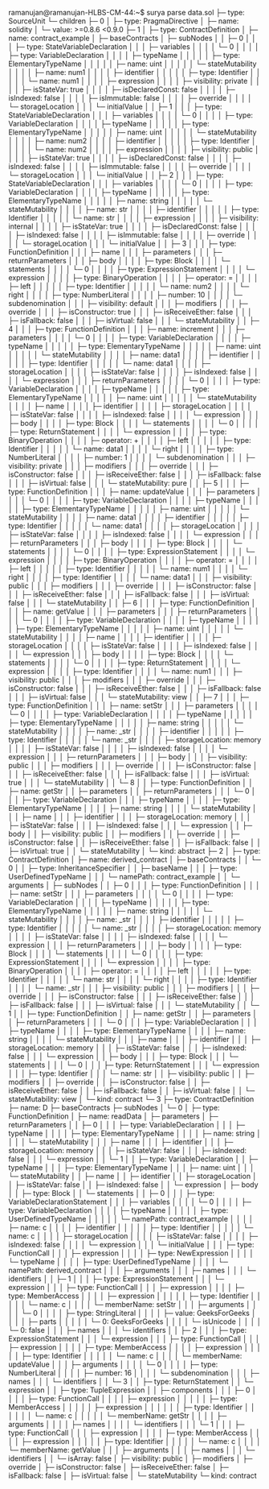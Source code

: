 ramanujan@ramanujan-HLBS-CM-44:~$ surya parse data.sol 
├─ type: SourceUnit
└─ children
   ├─ 0
   │  ├─ type: PragmaDirective
   │  ├─ name: solidity
   │  └─ value: >=0.8.6 <0.9.0
   ├─ 1
   │  ├─ type: ContractDefinition
   │  ├─ name: contract_example
   │  ├─ baseContracts
   │  ├─ subNodes
   │  │  ├─ 0
   │  │  │  ├─ type: StateVariableDeclaration
   │  │  │  ├─ variables
   │  │  │  │  └─ 0
   │  │  │  │     ├─ type: VariableDeclaration
   │  │  │  │     ├─ typeName
   │  │  │  │     │  ├─ type: ElementaryTypeName
   │  │  │  │     │  ├─ name: uint
   │  │  │  │     │  └─ stateMutability
   │  │  │  │     ├─ name: num1
   │  │  │  │     ├─ identifier
   │  │  │  │     │  ├─ type: Identifier
   │  │  │  │     │  └─ name: num1
   │  │  │  │     ├─ expression
   │  │  │  │     ├─ visibility: private
   │  │  │  │     ├─ isStateVar: true
   │  │  │  │     ├─ isDeclaredConst: false
   │  │  │  │     ├─ isIndexed: false
   │  │  │  │     ├─ isImmutable: false
   │  │  │  │     ├─ override
   │  │  │  │     └─ storageLocation
   │  │  │  └─ initialValue
   │  │  ├─ 1
   │  │  │  ├─ type: StateVariableDeclaration
   │  │  │  ├─ variables
   │  │  │  │  └─ 0
   │  │  │  │     ├─ type: VariableDeclaration
   │  │  │  │     ├─ typeName
   │  │  │  │     │  ├─ type: ElementaryTypeName
   │  │  │  │     │  ├─ name: uint
   │  │  │  │     │  └─ stateMutability
   │  │  │  │     ├─ name: num2
   │  │  │  │     ├─ identifier
   │  │  │  │     │  ├─ type: Identifier
   │  │  │  │     │  └─ name: num2
   │  │  │  │     ├─ expression
   │  │  │  │     ├─ visibility: public
   │  │  │  │     ├─ isStateVar: true
   │  │  │  │     ├─ isDeclaredConst: false
   │  │  │  │     ├─ isIndexed: false
   │  │  │  │     ├─ isImmutable: false
   │  │  │  │     ├─ override
   │  │  │  │     └─ storageLocation
   │  │  │  └─ initialValue
   │  │  ├─ 2
   │  │  │  ├─ type: StateVariableDeclaration
   │  │  │  ├─ variables
   │  │  │  │  └─ 0
   │  │  │  │     ├─ type: VariableDeclaration
   │  │  │  │     ├─ typeName
   │  │  │  │     │  ├─ type: ElementaryTypeName
   │  │  │  │     │  ├─ name: string
   │  │  │  │     │  └─ stateMutability
   │  │  │  │     ├─ name: str
   │  │  │  │     ├─ identifier
   │  │  │  │     │  ├─ type: Identifier
   │  │  │  │     │  └─ name: str
   │  │  │  │     ├─ expression
   │  │  │  │     ├─ visibility: internal
   │  │  │  │     ├─ isStateVar: true
   │  │  │  │     ├─ isDeclaredConst: false
   │  │  │  │     ├─ isIndexed: false
   │  │  │  │     ├─ isImmutable: false
   │  │  │  │     ├─ override
   │  │  │  │     └─ storageLocation
   │  │  │  └─ initialValue
   │  │  ├─ 3
   │  │  │  ├─ type: FunctionDefinition
   │  │  │  ├─ name
   │  │  │  ├─ parameters
   │  │  │  ├─ returnParameters
   │  │  │  ├─ body
   │  │  │  │  ├─ type: Block
   │  │  │  │  └─ statements
   │  │  │  │     └─ 0
   │  │  │  │        ├─ type: ExpressionStatement
   │  │  │  │        └─ expression
   │  │  │  │           ├─ type: BinaryOperation
   │  │  │  │           ├─ operator: =
   │  │  │  │           ├─ left
   │  │  │  │           │  ├─ type: Identifier
   │  │  │  │           │  └─ name: num2
   │  │  │  │           └─ right
   │  │  │  │              ├─ type: NumberLiteral
   │  │  │  │              ├─ number: 10
   │  │  │  │              └─ subdenomination
   │  │  │  ├─ visibility: default
   │  │  │  ├─ modifiers
   │  │  │  ├─ override
   │  │  │  ├─ isConstructor: true
   │  │  │  ├─ isReceiveEther: false
   │  │  │  ├─ isFallback: false
   │  │  │  ├─ isVirtual: false
   │  │  │  └─ stateMutability
   │  │  ├─ 4
   │  │  │  ├─ type: FunctionDefinition
   │  │  │  ├─ name: increment
   │  │  │  ├─ parameters
   │  │  │  │  └─ 0
   │  │  │  │     ├─ type: VariableDeclaration
   │  │  │  │     ├─ typeName
   │  │  │  │     │  ├─ type: ElementaryTypeName
   │  │  │  │     │  ├─ name: uint
   │  │  │  │     │  └─ stateMutability
   │  │  │  │     ├─ name: data1
   │  │  │  │     ├─ identifier
   │  │  │  │     │  ├─ type: Identifier
   │  │  │  │     │  └─ name: data1
   │  │  │  │     ├─ storageLocation
   │  │  │  │     ├─ isStateVar: false
   │  │  │  │     ├─ isIndexed: false
   │  │  │  │     └─ expression
   │  │  │  ├─ returnParameters
   │  │  │  │  └─ 0
   │  │  │  │     ├─ type: VariableDeclaration
   │  │  │  │     ├─ typeName
   │  │  │  │     │  ├─ type: ElementaryTypeName
   │  │  │  │     │  ├─ name: uint
   │  │  │  │     │  └─ stateMutability
   │  │  │  │     ├─ name
   │  │  │  │     ├─ identifier
   │  │  │  │     ├─ storageLocation
   │  │  │  │     ├─ isStateVar: false
   │  │  │  │     ├─ isIndexed: false
   │  │  │  │     └─ expression
   │  │  │  ├─ body
   │  │  │  │  ├─ type: Block
   │  │  │  │  └─ statements
   │  │  │  │     └─ 0
   │  │  │  │        ├─ type: ReturnStatement
   │  │  │  │        └─ expression
   │  │  │  │           ├─ type: BinaryOperation
   │  │  │  │           ├─ operator: +
   │  │  │  │           ├─ left
   │  │  │  │           │  ├─ type: Identifier
   │  │  │  │           │  └─ name: data1
   │  │  │  │           └─ right
   │  │  │  │              ├─ type: NumberLiteral
   │  │  │  │              ├─ number: 1
   │  │  │  │              └─ subdenomination
   │  │  │  ├─ visibility: private
   │  │  │  ├─ modifiers
   │  │  │  ├─ override
   │  │  │  ├─ isConstructor: false
   │  │  │  ├─ isReceiveEther: false
   │  │  │  ├─ isFallback: false
   │  │  │  ├─ isVirtual: false
   │  │  │  └─ stateMutability: pure
   │  │  ├─ 5
   │  │  │  ├─ type: FunctionDefinition
   │  │  │  ├─ name: updateValue
   │  │  │  ├─ parameters
   │  │  │  │  └─ 0
   │  │  │  │     ├─ type: VariableDeclaration
   │  │  │  │     ├─ typeName
   │  │  │  │     │  ├─ type: ElementaryTypeName
   │  │  │  │     │  ├─ name: uint
   │  │  │  │     │  └─ stateMutability
   │  │  │  │     ├─ name: data1
   │  │  │  │     ├─ identifier
   │  │  │  │     │  ├─ type: Identifier
   │  │  │  │     │  └─ name: data1
   │  │  │  │     ├─ storageLocation
   │  │  │  │     ├─ isStateVar: false
   │  │  │  │     ├─ isIndexed: false
   │  │  │  │     └─ expression
   │  │  │  ├─ returnParameters
   │  │  │  ├─ body
   │  │  │  │  ├─ type: Block
   │  │  │  │  └─ statements
   │  │  │  │     └─ 0
   │  │  │  │        ├─ type: ExpressionStatement
   │  │  │  │        └─ expression
   │  │  │  │           ├─ type: BinaryOperation
   │  │  │  │           ├─ operator: =
   │  │  │  │           ├─ left
   │  │  │  │           │  ├─ type: Identifier
   │  │  │  │           │  └─ name: num1
   │  │  │  │           └─ right
   │  │  │  │              ├─ type: Identifier
   │  │  │  │              └─ name: data1
   │  │  │  ├─ visibility: public
   │  │  │  ├─ modifiers
   │  │  │  ├─ override
   │  │  │  ├─ isConstructor: false
   │  │  │  ├─ isReceiveEther: false
   │  │  │  ├─ isFallback: false
   │  │  │  ├─ isVirtual: false
   │  │  │  └─ stateMutability
   │  │  ├─ 6
   │  │  │  ├─ type: FunctionDefinition
   │  │  │  ├─ name: getValue
   │  │  │  ├─ parameters
   │  │  │  ├─ returnParameters
   │  │  │  │  └─ 0
   │  │  │  │     ├─ type: VariableDeclaration
   │  │  │  │     ├─ typeName
   │  │  │  │     │  ├─ type: ElementaryTypeName
   │  │  │  │     │  ├─ name: uint
   │  │  │  │     │  └─ stateMutability
   │  │  │  │     ├─ name
   │  │  │  │     ├─ identifier
   │  │  │  │     ├─ storageLocation
   │  │  │  │     ├─ isStateVar: false
   │  │  │  │     ├─ isIndexed: false
   │  │  │  │     └─ expression
   │  │  │  ├─ body
   │  │  │  │  ├─ type: Block
   │  │  │  │  └─ statements
   │  │  │  │     └─ 0
   │  │  │  │        ├─ type: ReturnStatement
   │  │  │  │        └─ expression
   │  │  │  │           ├─ type: Identifier
   │  │  │  │           └─ name: num1
   │  │  │  ├─ visibility: public
   │  │  │  ├─ modifiers
   │  │  │  ├─ override
   │  │  │  ├─ isConstructor: false
   │  │  │  ├─ isReceiveEther: false
   │  │  │  ├─ isFallback: false
   │  │  │  ├─ isVirtual: false
   │  │  │  └─ stateMutability: view
   │  │  ├─ 7
   │  │  │  ├─ type: FunctionDefinition
   │  │  │  ├─ name: setStr
   │  │  │  ├─ parameters
   │  │  │  │  └─ 0
   │  │  │  │     ├─ type: VariableDeclaration
   │  │  │  │     ├─ typeName
   │  │  │  │     │  ├─ type: ElementaryTypeName
   │  │  │  │     │  ├─ name: string
   │  │  │  │     │  └─ stateMutability
   │  │  │  │     ├─ name: _str
   │  │  │  │     ├─ identifier
   │  │  │  │     │  ├─ type: Identifier
   │  │  │  │     │  └─ name: _str
   │  │  │  │     ├─ storageLocation: memory
   │  │  │  │     ├─ isStateVar: false
   │  │  │  │     ├─ isIndexed: false
   │  │  │  │     └─ expression
   │  │  │  ├─ returnParameters
   │  │  │  ├─ body
   │  │  │  ├─ visibility: public
   │  │  │  ├─ modifiers
   │  │  │  ├─ override
   │  │  │  ├─ isConstructor: false
   │  │  │  ├─ isReceiveEther: false
   │  │  │  ├─ isFallback: false
   │  │  │  ├─ isVirtual: true
   │  │  │  └─ stateMutability
   │  │  └─ 8
   │  │     ├─ type: FunctionDefinition
   │  │     ├─ name: getStr
   │  │     ├─ parameters
   │  │     ├─ returnParameters
   │  │     │  └─ 0
   │  │     │     ├─ type: VariableDeclaration
   │  │     │     ├─ typeName
   │  │     │     │  ├─ type: ElementaryTypeName
   │  │     │     │  ├─ name: string
   │  │     │     │  └─ stateMutability
   │  │     │     ├─ name
   │  │     │     ├─ identifier
   │  │     │     ├─ storageLocation: memory
   │  │     │     ├─ isStateVar: false
   │  │     │     ├─ isIndexed: false
   │  │     │     └─ expression
   │  │     ├─ body
   │  │     ├─ visibility: public
   │  │     ├─ modifiers
   │  │     ├─ override
   │  │     ├─ isConstructor: false
   │  │     ├─ isReceiveEther: false
   │  │     ├─ isFallback: false
   │  │     ├─ isVirtual: true
   │  │     └─ stateMutability
   │  └─ kind: abstract
   ├─ 2
   │  ├─ type: ContractDefinition
   │  ├─ name: derived_contract
   │  ├─ baseContracts
   │  │  └─ 0
   │  │     ├─ type: InheritanceSpecifier
   │  │     ├─ baseName
   │  │     │  ├─ type: UserDefinedTypeName
   │  │     │  └─ namePath: contract_example
   │  │     └─ arguments
   │  ├─ subNodes
   │  │  ├─ 0
   │  │  │  ├─ type: FunctionDefinition
   │  │  │  ├─ name: setStr
   │  │  │  ├─ parameters
   │  │  │  │  └─ 0
   │  │  │  │     ├─ type: VariableDeclaration
   │  │  │  │     ├─ typeName
   │  │  │  │     │  ├─ type: ElementaryTypeName
   │  │  │  │     │  ├─ name: string
   │  │  │  │     │  └─ stateMutability
   │  │  │  │     ├─ name: _str
   │  │  │  │     ├─ identifier
   │  │  │  │     │  ├─ type: Identifier
   │  │  │  │     │  └─ name: _str
   │  │  │  │     ├─ storageLocation: memory
   │  │  │  │     ├─ isStateVar: false
   │  │  │  │     ├─ isIndexed: false
   │  │  │  │     └─ expression
   │  │  │  ├─ returnParameters
   │  │  │  ├─ body
   │  │  │  │  ├─ type: Block
   │  │  │  │  └─ statements
   │  │  │  │     └─ 0
   │  │  │  │        ├─ type: ExpressionStatement
   │  │  │  │        └─ expression
   │  │  │  │           ├─ type: BinaryOperation
   │  │  │  │           ├─ operator: =
   │  │  │  │           ├─ left
   │  │  │  │           │  ├─ type: Identifier
   │  │  │  │           │  └─ name: str
   │  │  │  │           └─ right
   │  │  │  │              ├─ type: Identifier
   │  │  │  │              └─ name: _str
   │  │  │  ├─ visibility: public
   │  │  │  ├─ modifiers
   │  │  │  ├─ override
   │  │  │  ├─ isConstructor: false
   │  │  │  ├─ isReceiveEther: false
   │  │  │  ├─ isFallback: false
   │  │  │  ├─ isVirtual: false
   │  │  │  └─ stateMutability
   │  │  └─ 1
   │  │     ├─ type: FunctionDefinition
   │  │     ├─ name: getStr
   │  │     ├─ parameters
   │  │     ├─ returnParameters
   │  │     │  └─ 0
   │  │     │     ├─ type: VariableDeclaration
   │  │     │     ├─ typeName
   │  │     │     │  ├─ type: ElementaryTypeName
   │  │     │     │  ├─ name: string
   │  │     │     │  └─ stateMutability
   │  │     │     ├─ name
   │  │     │     ├─ identifier
   │  │     │     ├─ storageLocation: memory
   │  │     │     ├─ isStateVar: false
   │  │     │     ├─ isIndexed: false
   │  │     │     └─ expression
   │  │     ├─ body
   │  │     │  ├─ type: Block
   │  │     │  └─ statements
   │  │     │     └─ 0
   │  │     │        ├─ type: ReturnStatement
   │  │     │        └─ expression
   │  │     │           ├─ type: Identifier
   │  │     │           └─ name: str
   │  │     ├─ visibility: public
   │  │     ├─ modifiers
   │  │     ├─ override
   │  │     ├─ isConstructor: false
   │  │     ├─ isReceiveEther: false
   │  │     ├─ isFallback: false
   │  │     ├─ isVirtual: false
   │  │     └─ stateMutability: view
   │  └─ kind: contract
   └─ 3
      ├─ type: ContractDefinition
      ├─ name: D
      ├─ baseContracts
      ├─ subNodes
      │  └─ 0
      │     ├─ type: FunctionDefinition
      │     ├─ name: readData
      │     ├─ parameters
      │     ├─ returnParameters
      │     │  ├─ 0
      │     │  │  ├─ type: VariableDeclaration
      │     │  │  ├─ typeName
      │     │  │  │  ├─ type: ElementaryTypeName
      │     │  │  │  ├─ name: string
      │     │  │  │  └─ stateMutability
      │     │  │  ├─ name
      │     │  │  ├─ identifier
      │     │  │  ├─ storageLocation: memory
      │     │  │  ├─ isStateVar: false
      │     │  │  ├─ isIndexed: false
      │     │  │  └─ expression
      │     │  └─ 1
      │     │     ├─ type: VariableDeclaration
      │     │     ├─ typeName
      │     │     │  ├─ type: ElementaryTypeName
      │     │     │  ├─ name: uint
      │     │     │  └─ stateMutability
      │     │     ├─ name
      │     │     ├─ identifier
      │     │     ├─ storageLocation
      │     │     ├─ isStateVar: false
      │     │     ├─ isIndexed: false
      │     │     └─ expression
      │     ├─ body
      │     │  ├─ type: Block
      │     │  └─ statements
      │     │     ├─ 0
      │     │     │  ├─ type: VariableDeclarationStatement
      │     │     │  ├─ variables
      │     │     │  │  └─ 0
      │     │     │  │     ├─ type: VariableDeclaration
      │     │     │  │     ├─ typeName
      │     │     │  │     │  ├─ type: UserDefinedTypeName
      │     │     │  │     │  └─ namePath: contract_example
      │     │     │  │     ├─ name: c
      │     │     │  │     ├─ identifier
      │     │     │  │     │  ├─ type: Identifier
      │     │     │  │     │  └─ name: c
      │     │     │  │     ├─ storageLocation
      │     │     │  │     ├─ isStateVar: false
      │     │     │  │     ├─ isIndexed: false
      │     │     │  │     └─ expression
      │     │     │  └─ initialValue
      │     │     │     ├─ type: FunctionCall
      │     │     │     ├─ expression
      │     │     │     │  ├─ type: NewExpression
      │     │     │     │  └─ typeName
      │     │     │     │     ├─ type: UserDefinedTypeName
      │     │     │     │     └─ namePath: derived_contract
      │     │     │     ├─ arguments
      │     │     │     ├─ names
      │     │     │     └─ identifiers
      │     │     ├─ 1
      │     │     │  ├─ type: ExpressionStatement
      │     │     │  └─ expression
      │     │     │     ├─ type: FunctionCall
      │     │     │     ├─ expression
      │     │     │     │  ├─ type: MemberAccess
      │     │     │     │  ├─ expression
      │     │     │     │  │  ├─ type: Identifier
      │     │     │     │  │  └─ name: c
      │     │     │     │  └─ memberName: setStr
      │     │     │     ├─ arguments
      │     │     │     │  └─ 0
      │     │     │     │     ├─ type: StringLiteral
      │     │     │     │     ├─ value: GeeksForGeeks
      │     │     │     │     ├─ parts
      │     │     │     │     │  └─ 0: GeeksForGeeks
      │     │     │     │     └─ isUnicode
      │     │     │     │        └─ 0: false
      │     │     │     ├─ names
      │     │     │     └─ identifiers
      │     │     ├─ 2
      │     │     │  ├─ type: ExpressionStatement
      │     │     │  └─ expression
      │     │     │     ├─ type: FunctionCall
      │     │     │     ├─ expression
      │     │     │     │  ├─ type: MemberAccess
      │     │     │     │  ├─ expression
      │     │     │     │  │  ├─ type: Identifier
      │     │     │     │  │  └─ name: c
      │     │     │     │  └─ memberName: updateValue
      │     │     │     ├─ arguments
      │     │     │     │  └─ 0
      │     │     │     │     ├─ type: NumberLiteral
      │     │     │     │     ├─ number: 16
      │     │     │     │     └─ subdenomination
      │     │     │     ├─ names
      │     │     │     └─ identifiers
      │     │     └─ 3
      │     │        ├─ type: ReturnStatement
      │     │        └─ expression
      │     │           ├─ type: TupleExpression
      │     │           ├─ components
      │     │           │  ├─ 0
      │     │           │  │  ├─ type: FunctionCall
      │     │           │  │  ├─ expression
      │     │           │  │  │  ├─ type: MemberAccess
      │     │           │  │  │  ├─ expression
      │     │           │  │  │  │  ├─ type: Identifier
      │     │           │  │  │  │  └─ name: c
      │     │           │  │  │  └─ memberName: getStr
      │     │           │  │  ├─ arguments
      │     │           │  │  ├─ names
      │     │           │  │  └─ identifiers
      │     │           │  └─ 1
      │     │           │     ├─ type: FunctionCall
      │     │           │     ├─ expression
      │     │           │     │  ├─ type: MemberAccess
      │     │           │     │  ├─ expression
      │     │           │     │  │  ├─ type: Identifier
      │     │           │     │  │  └─ name: c
      │     │           │     │  └─ memberName: getValue
      │     │           │     ├─ arguments
      │     │           │     ├─ names
      │     │           │     └─ identifiers
      │     │           └─ isArray: false
      │     ├─ visibility: public
      │     ├─ modifiers
      │     ├─ override
      │     ├─ isConstructor: false
      │     ├─ isReceiveEther: false
      │     ├─ isFallback: false
      │     ├─ isVirtual: false
      │     └─ stateMutability
      └─ kind: contract


